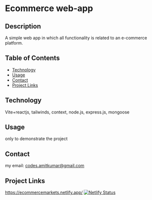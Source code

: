 # Ecommerce web-app

## Description 
A simple web app in which all functionality is related to an e-commerce platform.

## Table of Contents

- [Technology](#technology)
- [Usage](#usage)
- [Contact](#contact)
- [Project Links](#related-links)
  
## Technology
Vite+reactjs, tailwinds, context, node.js, express.js, mongoose

## Usage
only to demonstrate the project 

## Contact
my email: codes.amitkumar@gmail.com

## Project Links
https://ecommercemarkets.netlify.app/
[![Netlify Status](https://api.netlify.com/api/v1/badges/ca0a266e-2129-4308-aeac-c9e8975557df/deploy-status)](https://app.netlify.com/sites/ecommercemarkets/deploys)

